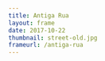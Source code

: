 ```yaml
---
title: Antiga Rua
layout: frame
date: 2017-10-22
thumbnail: street-old.jpg
frameurl: /antiga-rua
---
```

